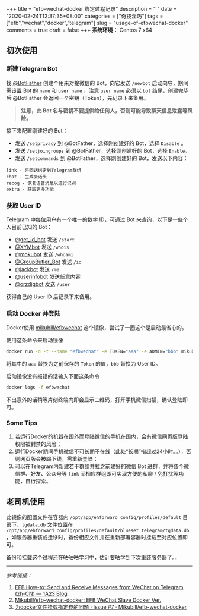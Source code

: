 +++
title = "efb-wechat-docker 绑定过程记录"
description = " "
date = "2020-02-24T12:37:35+08:00"
categories = ["奇技淫巧"]
tags = ["efb","wechat","docker","telegram"]
slug = "usage-of-efbwechat-docker"
comments = true
draft = false
+++
**系统环境：** Centos 7 x64

## 初次使用

### 新建Telegram Bot

找 [@BotFather](https://telegram.me/botfather) 创建个用来对接微信的 Bot，向它发送 `/newbot` 启动向导，期间需设置 Bot 的 `name` 和 `user name` ，注意 `user name` 必须以 `bot` 结尾，创建完毕后 @BotFather 会返回一个密钥（Token），先记录下来备用。

> **注意，此 Bot 名与密钥不要提供给任何人，否则可能导致聊天信息泄露等风险。**

接下来配置刚建好的 Bot：

* 发送 `/setprivacy` 到 @BotFather，选择刚创建好的 Bot，选择 `Disable` 。
* 发送 `/setjoingroups` 到 @BotFather，选择刚创建好的 Bot，选择 `Enable`。
* 发送 `/setcommands` 到 @BotFather，选择刚创建好的 Bot，发送以下内容：
```
link - 将回话绑定到Telegram群组
chat - 生成会话头
recog - 恢复语音消息以进行识别
extra - 获取更多功能
```

### 获取 User ID

Telegram 中每位用户有一个唯一的数字 ID，可通过 Bot 来查询，以下是一些个人目前已知的 Bot：

* [@get_id_bot](https://t.me/get_id_bot) 发送 `/start`
* [@XYMbot](https://t.me/xymbot) 发送 `/whois`
* [@mokubot](https://t.me/mokubot) 发送 `/whoami`
* [@GroupButler_Bot](https://t.me/groupbutler_bot) 发送 `/id`
* [@jackbot](https://t.me/jackbot) 发送 `/me`
* [@userinfobot](https://t.me/userinfobot) 发送任意内容
* [@orzdigbot](https://t.me/orzdigbot) 发送 `/user`

获得自己的 User ID 后记录下来备用。

### 启动 Docker 并登陆

Docker使用 [mikubill/efbwechat](https://hub.docker.com/r/mikubill/efbwechat) 这个镜像，尝试了一圈这个是启动最省心的。

使用这条命令来启动镜像

```bash
docker run -d -t --name "efbwechat" -e TOKEN="aaa" -e ADMIN="bbb" mikubill/efbwechat
```

将其中的 `aaa` 替换为之前保存的 `Token` 的值，`bbb` 替换为 User ID。

启动镜像没有报错的话输入下面这条命令

```bash
docker logs -f efbwechat
```

不出意外的话稍等片刻终端内即会显示二维码，打开手机微信扫描，确认登陆即可。

### Some Tips

1. 若运行Docker的机器在国外而登陆微信的手机在国内，会有微信网页版登陆权限被封禁的风险；
2. 运行Docker期间手机微信不可长期不在线（此处“长期”指超过24小时。。），否则网页版会被踢下线，需重新登陆；
3. 可以在Telegram内新建若干群组并拉之前建好的微信 Bot 进群，并将各个微信群、好友、公众号等 `link` 至相应群组即可实现方便的私聊 / 免打扰等功能，自行探索。

## 老司机使用

此镜像的配置文件在容器内 `/opt/app/ehforward_config/profiles/default` 目录下，`tgdata.db` 文件位置在 `/opt/app/ehforward_config/profiles/default/blueset.telegram/tgdata.db`，如服务器重装或迁移时，备份相应文件并在重新部署容器时挂载至对应位置即可。

备份和挂载这个过程还在~~咕咕咕~~学习中，估计要~~咕~~学到下次重装服务器了。。

---

*参考链接：*

1. [EFB How-to: Send and Receive Messages from WeChat on Telegram (zh-CN) — 1A23 Blog](https://blog.1a23.com/2017/01/09/EFB-How-to-Send-and-Receive-Messages-from-WeChat-on-Telegram-zh-CN/#0x030-创建-Telegram-Bot)
2. [Mikubill/efb-wechat-docker: EFB WeChat Slave Docker Ver.](https://github.com/Mikubill/efb-wechat-docker)
3. [为docker文件挂载指定卷的问题 · Issue #7 · Mikubill/efb-wechat-docker](https://github.com/Mikubill/efb-wechat-docker/issues/7)